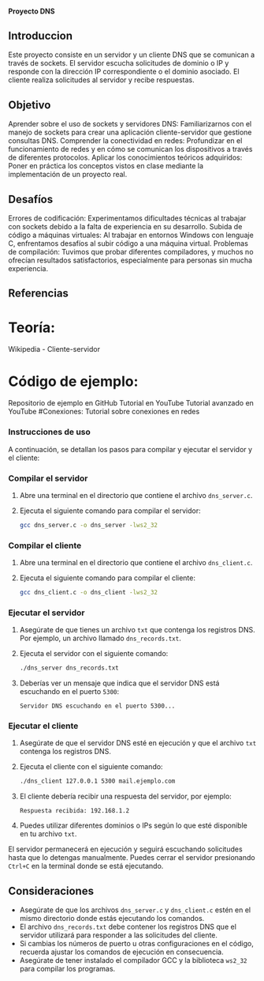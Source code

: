 #### Proyecto DNS


## Introduccion
Este proyecto consiste en un servidor y un cliente DNS que se comunican a través de sockets. El servidor escucha solicitudes de dominio o IP y responde con la dirección IP correspondiente o el dominio asociado. El cliente realiza solicitudes al servidor y recibe respuestas.

## Objetivo
Aprender sobre el uso de sockets y servidores DNS: Familiarizarnos con el manejo de sockets para crear una aplicación cliente-servidor que gestione consultas DNS.
Comprender la conectividad en redes: Profundizar en el funcionamiento de redes y en cómo se comunican los dispositivos a través de diferentes protocolos.
Aplicar los conocimientos teóricos adquiridos: Poner en práctica los conceptos vistos en clase mediante la implementación de un proyecto real.

## Desafíos
Errores de codificación: Experimentamos dificultades técnicas al trabajar con sockets debido a la falta de experiencia en su desarrollo.
Subida de código a máquinas virtuales: Al trabajar en entornos Windows con lenguaje C, enfrentamos desafíos al subir código a una máquina virtual.
Problemas de compilación: Tuvimos que probar diferentes compiladores, y muchos no ofrecían resultados satisfactorios, especialmente para personas sin mucha experiencia.


## Referencias
# Teoría:
Wikipedia - Cliente-servidor
# Código de ejemplo:
Repositorio de ejemplo en GitHub
Tutorial en YouTube
Tutorial avanzado en YouTube
#Conexiones:
Tutorial sobre conexiones en redes




### Instrucciones de uso
A continuación, se detallan los pasos para compilar y ejecutar el servidor y el cliente:

### Compilar el servidor

1. Abre una terminal en el directorio que contiene el archivo `dns_server.c`.
2. Ejecuta el siguiente comando para compilar el servidor:

    ```bash
    gcc dns_server.c -o dns_server -lws2_32
    ```

### Compilar el cliente

1. Abre una terminal en el directorio que contiene el archivo `dns_client.c`.
2. Ejecuta el siguiente comando para compilar el cliente:

    ```bash
    gcc dns_client.c -o dns_client -lws2_32
    ```

### Ejecutar el servidor

1. Asegúrate de que tienes un archivo `txt` que contenga los registros DNS. Por ejemplo, un archivo llamado `dns_records.txt`.
2. Ejecuta el servidor con el siguiente comando:

    ```bash
    ./dns_server dns_records.txt
    ```

3. Deberías ver un mensaje que indica que el servidor DNS está escuchando en el puerto `5300`:

    ```
    Servidor DNS escuchando en el puerto 5300...
    ```

### Ejecutar el cliente

1. Asegúrate de que el servidor DNS esté en ejecución y que el archivo `txt` contenga los registros DNS.
2. Ejecuta el cliente con el siguiente comando:

    ```bash
    ./dns_client 127.0.0.1 5300 mail.ejemplo.com
    ```

3. El cliente debería recibir una respuesta del servidor, por ejemplo:

    ```
    Respuesta recibida: 192.168.1.2
    ```

4. Puedes utilizar diferentes dominios o IPs según lo que esté disponible en tu archivo `txt`.

El servidor permanecerá en ejecución y seguirá escuchando solicitudes hasta que lo detengas manualmente. Puedes cerrar el servidor presionando `Ctrl+C` en la terminal donde se está ejecutando.

## Consideraciones

- Asegúrate de que los archivos `dns_server.c` y `dns_client.c` estén en el mismo directorio donde estás ejecutando los comandos.
- El archivo `dns_records.txt` debe contener los registros DNS que el servidor utilizará para responder a las solicitudes del cliente.
- Si cambias los números de puerto u otras configuraciones en el código, recuerda ajustar los comandos de ejecución en consecuencia.
- Asegúrate de tener instalado el compilador GCC y la biblioteca `ws2_32` para compilar los programas.
